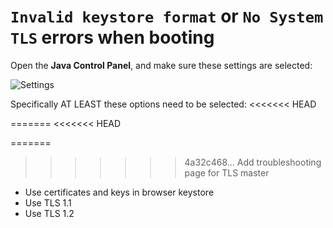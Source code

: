 # `Invalid keystore format` or `No System TLS` errors when booting

Open the **Java Control Panel**, and make sure these settings are selected:

![Settings](https://i.imgur.com/10HtwkX.png)

Specifically AT LEAST these options need to be selected:
<<<<<<< HEAD

=======
<<<<<<< HEAD

=======
>>>>>>> 4a32c468... Add troubleshooting page for TLS
>>>>>>> master
* Use certificates and keys in browser keystore
* Use TLS 1.1
* Use TLS 1.2